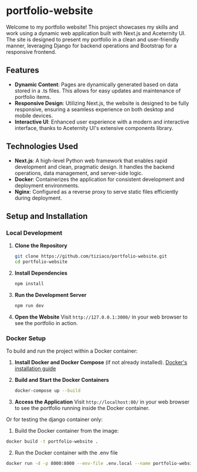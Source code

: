 # portfolio-website
Welcome to my portfolio website! This project showcases my skills and work using a dynamic web application built with Next.js and Aceternity UI. The site is designed to present my portfolio in a clean and user-friendly manner, leveraging Django for backend operations and Bootstrap for a responsive frontend.

## Features

- **Dynamic Content**: Pages are dynamically generated based on data stored in a .ts files. This allows for easy updates and maintenance of portfolio items.
- **Responsive Design**: Utilizing Next.js, the website is designed to be fully responsive, ensuring a seamless experience on both desktop and mobile devices.
- **Interactive UI**: Enhanced user experience with a modern and interactive interface, thanks to Aceternity UI's extensive components library.

## Technologies Used

- **Next.js**: A high-level Python web framework that enables rapid development and clean, pragmatic design. It handles the backend operations, data management, and server-side logic.
- **Docker**: Containerizes the application for consistent development and deployment environments.
- **Nginx**: Configured as a reverse proxy to serve static files efficiently during deployment.

## Setup and Installation

### Local Development

1. **Clone the Repository**
   ```bash
   git clone https://github.com/tiziaco/portfolio-website.git
   cd portfolio-website
   ```

2. **Install Dependencies**
   ```bash
   npm install
   ```

3. **Run the Development Server**
   ```bash
   npm run dev
   ```

4. **Open the Website**
   Visit `http://127.0.0.1:3000/` in your web browser to see the portfolio in action.


### Docker Setup

To build and run the project within a Docker container:

1. **Install Docker and Docker Compose** (if not already installed).
[Docker's installation guide](https://docs.docker.com/engine/install/)

2. **Build and Start the Docker Containers**
   ```bash
   docker-compose up --build
   ```

3. **Access the Application**
   Visit `http://localhost:80/` in your web browser to see the portfolio running inside the Docker container.

Or for testing the django container only:
1. Build the Docker container from the image:
```bash
docker build -t portfolio-website .
```

2. Run the Docker container with the .env file
```bash
docker run -d -p 8000:8000 --env-file .env.local --name portfolio-website-container portfolio-website
```
